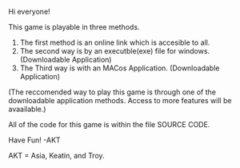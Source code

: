 Hi everyone!

This game is playable in three methods. 
1. The first method is an online link which is accesible to all. 
2. The second way is by an executble(exe) file for windows. (Downloadable Application) 
3. The Third way is with an MACos Application. (Downloadable Application)

(The reccomended way to play this game is through one of the downloadable application methods. Access to more features will be avaailable.)

All of the code for this game is within the file SOURCE CODE.

Have Fun! -AKT

AKT = Asia, Keatin, and Troy.







